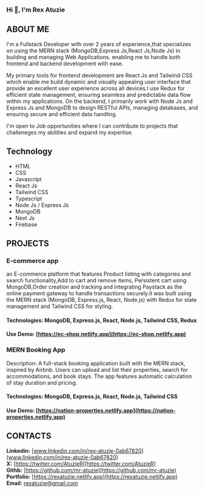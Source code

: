 ### Hi 👋, I'm Rex Atuzie

## ABOUT ME
I'm a Fullstack Developer with over 2 years of experience,that specializes on using the MERN stack (MongoDB,Express Js,React Js,Node Js) in building and managing Web Applications. enabling me to handle both frontend and backend development with ease.

My primary tools for frontend development are React Js and Tailwind CSS which enable me build dynamic and visually appealing user interface that provide an excellent user experience across all devices.I use Redux for efficient state management, ensuring seamless and predictable data flow within my applications.
On the backend, I primarily work with Node Js and Express Js and MongoDB to design RESTful APIs, managing databases, and ensuring secure and efficient data handling.

I'm open to Job opportunities where I can contribute to projects that challeneges my abilities and expand my expertise.

## Technology
- HTML
- CSS
- Javascript
- React Js
- Tailwind CSS
- Typescript
- Node Js / Express Js
- MongoDB
- Next Js
- Firebase

## PROJECTS
### E-commerce app
 an E-commerce platform that features Product listing with categories and search functionality,Add to cart and remove items, Persistent cart using MongoDB,Order creation and tracking and integrating Paystack as the online payment gateway to handle transactions securely.it was built using the MERN stack (MongoDB, Express.js, React, Node.js) with Redux for state management and Tailwind CSS for styling.
#### Technologies: MongoDB, Express.js, React, Node.js, Tailwind CSS, Redux
#### Use Demo: [https://ec-shop.netlify.app](https://ec-shop.netlify.app)

### MERN Booking App
Description: A full-stack booking application built with the MERN stack, inspired by Airbnb. Users can upload and list their properties, search for accommodations, and book stays. The app features automatic calculation of stay duration and pricing.
#### Technologies: MongoDB, Express.js, React, Node.js, Tailwind CSS
#### Use Demo: [https://nation-properties.netlify.app](https://nation-properties.netlify.app)

## CONTACTS
**Linkedin:** [www.linkedin.com/in/rex-atuzie-0ab67820](www.linkedin.com/in/rex-atuzie-0ab67820) <br/>
**X:** [https://twitter.com/AtuzieR](https://twitter.com/AtuzieR) <br/>
**Githb:** [https://github.com/mr-atuzie](https://github.com/mr-atuzie) <br/>
**Portfolio:** [https://rexatuzie.netlify.app](https://rexatuzie.netlify.app) <br/>
**Email:** [rexatuzie@gmail.com](rexatuzie@gmail.com)

